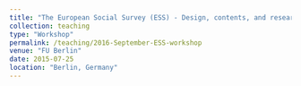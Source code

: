 ```yaml
---
title: "The European Social Survey (ESS) - Design, contents, and research potential (2-day Workshop, taught in English, September 2016)"
collection: teaching
type: "Workshop"
permalink: /teaching/2016-September-ESS-workshop
venue: "FU Berlin"
date: 2015-07-25
location: "Berlin, Germany"
---
```

